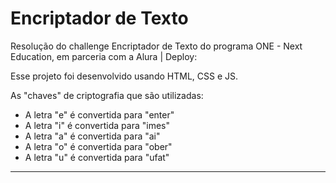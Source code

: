 # Encriptador de Texto

Resolução do challenge Encriptador de Texto do programa ONE - Next Education, em parceria com a Alura | Deploy:

Esse projeto foi desenvolvido usando HTML, CSS e JS.

As "chaves" de criptografia que são utilizadas:
- A letra "e" é convertida para "enter"
- A letra "i" é convertida para "imes"
- A letra "a" é convertida para "ai"
- A letra "o" é convertida para "ober"
- A letra "u" é convertida para "ufat"
__________________________________________________________________________________________________________________
